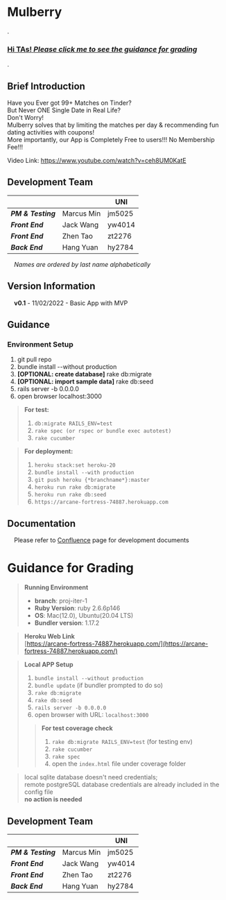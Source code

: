 # Mulberry

.  
### [**Hi TAs!** _Please click me to see the guidance for grading_](#guidance-for-grading)

.  

## Brief Introduction

Have you Ever got 99+ Matches on Tinder?  
But Never ONE Single Date in Real Life?  
Don't Worry!  
Mulberry solves that by limiting the matches per day & recommending fun dating activities with coupons!  
More importantly, our App is Completely Free to users!!! No Membership Fee!!!  
  
Video Link: https://www.youtube.com/watch?v=ceh8UM0KatE

## Development Team

|                           |                    | UNI    |
|---------------------------|--------------------|--------|
| ***PM & Testing***        | Marcus Min         | jm5025 |
| ***Front End***           | Jack Wang          | yw4014 |
| ***Front End***           | Zhen Tao           | zt2276 |
| ***Back End***            | Hang Yuan          | hy2784 |

&nbsp;&nbsp;&nbsp;&nbsp;*Names are ordered by last name alphabetically*

## Version Information

&nbsp;&nbsp;&nbsp;&nbsp;**v0.1** - 11/02/2022 - Basic App with MVP

## Guidance
### Environment Setup
1. git pull repo
2. bundle install --without production
3. **[OPTIONAL: create database]** rake db:migrate
4. **[OPTIONAL: import sample data]** rake db:seed
5. rails server -b 0.0.0.0 
6. open browser localhost:3000

> **For test:**  
> 1. `db:migrate RAILS_ENV=test`   
> 2. `rake spec (or rspec or bundle exec autotest)`  
> 3. `rake cucumber`
  
> **For deployment:**  
> 1. `heroku stack:set heroku-20`  
> 2. `bundle install --with production`
> 3. `git push heroku {*branchname*}:master`  
> 4. `heroku run rake db:migrate`  
> 5. `heroku run rake db:seed`  
> 6. `https://arcane-fortress-74887.herokuapp.com`


## Documentation

&nbsp;&nbsp;&nbsp;&nbsp;Please refer to [Confluence](https://marcus117.atlassian.net/wiki/spaces/MULBERRY/overview "Mulberry Confluence") page for development documents


# Guidance for Grading
> **Running Environment**
> * **branch**: proj-iter-1
> * **Ruby Version**: ruby 2.6.6p146
> * **OS**: Mac(12.0), Ubuntu(20.04 LTS)
> * **Bundler version**: 1.17.2

> **Heroku Web Link**  
> [https://arcane-fortress-74887.herokuapp.com/](https://arcane-fortress-74887.herokuapp.com/)

> **Local APP Setup**
> 1. `bundle install --without production`
> 2. `bundle update` (if bundler prompted to do so)
> 3. `rake db:migrate`
> 4. `rake db:seed`
> 5. `rails server -b 0.0.0.0`
> 6. open browser with URL: `localhost:3000`
> > **For test coverage check**
> > 1. `rake db:migrate RAILS_ENV=test` (for testing env)
> > 2. `rake cucumber`
> > 3. `rake spec`
> > 4. open the `index.html` file under coverage folder

>
> local sqlite database doesn't need credentials;  
> remote postgreSQL database credentials are already included in the config file  
> **no action is needed**
>

## Development Team
|                           |                    | UNI    |
|---------------------------|--------------------|--------|
| ***PM & Testing***        | Marcus Min         | jm5025 |
| ***Front End***           | Jack Wang          | yw4014 |
| ***Front End***           | Zhen Tao           | zt2276 |
| ***Back End***            | Hang Yuan          | hy2784 |
